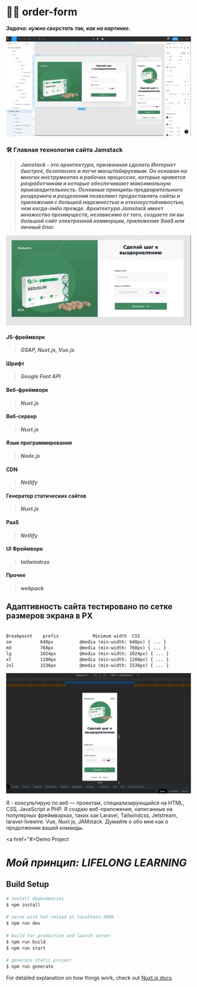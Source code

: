 # 👨‍💻 order-form
***Задача: нужно сверстать так, как на картинке.***

![Прототип в Figma](https://github.com/poliweb/form-order/blob/master/static/images/Figma_orderForm.jpg "Figma прототип форма заказа  тестового задания")

### 🛠 Главная технология сайта Jamstack

> ***Jamstack - это архитектура, призванная сделать Интернет быстрее, безопаснее и легче масштабируемым. Он основан на многих инструментах и рабочих процессах, которые нравятся разработчикам и которые обеспечивают максимальную производительность. Основные принципы предварительного рендеринга и разделения позволяют предоставлять сайты и приложения с большей надежностью и отказоустойчивостью, чем когда-либо прежде. Архитектура Jamstack имеет множество преимуществ, независимо от того, создаете ли вы большой сайт электронной коммерции, приложение SaaS или личный блог.***

![Форма заказа](https://github.com/poliweb/form-order/blob/master/static/images/order-form.jpg "Форма заказа  тестового задания")

#### JS-фреймворк
> ***GSAP, Nuxt.js, Vue.js***

#### Шрифт
> ***Google Font API***

#### Веб-фреймворк
> ***Nuxt.js***

#### Веб-сервер
> ***Nuxt.js***

#### Язык программирования
> ***Node.js***

#### CDN
> ***Netlify***

#### Генератор статических сайтов
> ***Nuxt.js***

#### PaaS
> ***Netlify***

#### UI Фреймворк
> ***tailwindcss***

#### Прочее
> ***webpack***

## Адаптивность сайта тестировано по сетке размеров экрана в PX

```

Breakpoint    prefix	         Minimum width	CSS
sm           640px          @media (min-width: 640px) { ... }
md           768px          @media (min-width: 768px) { ... }
lg           1024px         @media (min-width: 1024px) { ... }
xl           1280px         @media (min-width: 1280px) { ... }
2xl          1536px         @media (min-width: 1536px) { ... }
```
![Тестирование адаптивности](https://github.com/poliweb/form-order/blob/master/static/images/Test-OrderForm.jpg "[Тестирование адаптивности Формы заказа")

Я - консультирую по веб — проектам, специализирующийся на HTML, CSS, JavaScript и PHP. Я создаю веб-приложения, написанные на популярных фреймворках, таких как Laravel, Tailwindcss, Jetstream, laravel-livewire.
Vue, Nuxt js, JAMstack.
Думайте о обо мне как о продолжении вашей команды.

<a href="#>Demo Project</a>


# ***Мой принцип: LIFELONG LEARNING***

## Build Setup

```bash
# install dependencies
$ npm install

# serve with hot reload at localhost:3000
$ npm run dev

# build for production and launch server
$ npm run build
$ npm run start

# generate static project
$ npm run generate
```

For detailed explanation on how things work, check out [Nuxt.js docs](https://nuxtjs.org).

